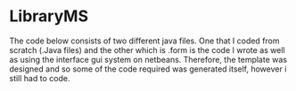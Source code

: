 # LibraryMS

The code below consists of two different java files. One that I coded from scratch (.Java files) and the other which is .form is the code 
I wrote as well as using the interface gui system on netbeans.
Therefore, the template was designed and so some of the code required was generated itself, however i still had to code.
